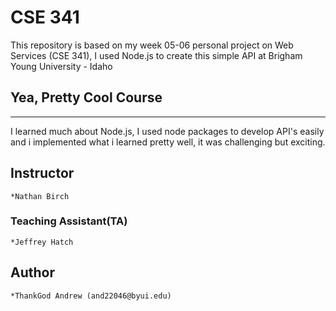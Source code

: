 # CSE 341
This repository is based on my week 05-06 personal project on Web Services (CSE 341), I used Node.js to create this simple API at Brigham Young University - Idaho

## Yea, Pretty Cool Course
---
I learned much about Node.js, I used node packages to develop API's easily and i implemented what i learned pretty well, it was challenging but exciting.

## Instructor
```
*Nathan Birch
```
### Teaching Assistant(TA)
```
*Jeffrey Hatch
```
## Author
```
*ThankGod Andrew (and22046@byui.edu)
```